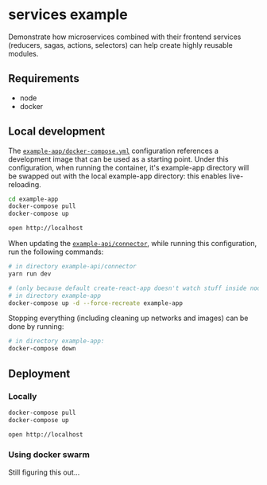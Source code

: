 # services example

Demonstrate how microservices combined with their frontend services (reducers, sagas, actions, selectors) can help create highly reusable modules.

## Requirements
- node
- docker

## Local development

The [`example-app/docker-compose.yml`](https://github.com/tmf/services-example/blob/master/example-app/docker-compose.yml) configuration references a development image that can be used as a starting point.
Under this configuration, when running the container, it's example-app directory will be swapped out with the local example-app directory: this enables live-reloading.
```sh
cd example-app
docker-compose pull
docker-compose up

open http://localhost
```

When updating the [`example-api/connector`](https://github.com/tmf/services-example/blob/master/example-api/connector), while running this configuration, run the following commands:
```sh
# in directory example-api/connector
yarn run dev

# (only because default create-react-app doesn't watch stuff inside node_modules without ejecting)
# in directory example-app
docker-compose up -d --force-recreate example-app
```

Stopping everything (including cleaning up networks and images) can be done by running:
```sh
# in directory example-app:
docker-compose down
```
## Deployment

### Locally
```sh
docker-compose pull
docker-compose up

open http://localhost
```

### Using docker swarm

Still figuring this out...